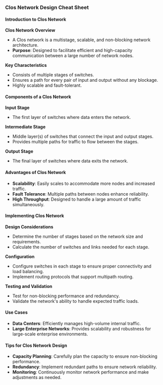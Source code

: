 ### Clos Network Design Cheat Sheet

#### Introduction to Clos Network

**Clos Network Overview**

- A Clos network is a multistage, scalable, and non-blocking network architecture.
- **Purpose**: Designed to facilitate efficient and high-capacity communication between a large number of network nodes.

**Key Characteristics**

- Consists of multiple stages of switches.
- Ensures a path for every pair of input and output without any blockage.
- Highly scalable and fault-tolerant.

#### Components of a Clos Network

**Input Stage**

- The first layer of switches where data enters the network.

**Intermediate Stage**

- Middle layer(s) of switches that connect the input and output stages.
- Provides multiple paths for traffic to flow between the stages.

**Output Stage**

- The final layer of switches where data exits the network.

#### Advantages of Clos Network

- **Scalability**: Easily scales to accommodate more nodes and increased traffic.
- **Fault Tolerance**: Multiple paths between nodes enhance reliability.
- **High Throughput**: Designed to handle a large amount of traffic simultaneously.

#### Implementing Clos Network

**Design Considerations**

- Determine the number of stages based on the network size and requirements.
- Calculate the number of switches and links needed for each stage.

**Configuration**

- Configure switches in each stage to ensure proper connectivity and load balancing.
- Implement routing protocols that support multipath routing.

**Testing and Validation**

- Test for non-blocking performance and redundancy.
- Validate the network's ability to handle expected traffic loads.

#### Use Cases

- **Data Centers**: Efficiently manages high-volume internal traffic.
- **Large Enterprise Networks**: Provides scalability and robustness for large-scale enterprise environments.

#### Tips for Clos Network Design

- **Capacity Planning**: Carefully plan the capacity to ensure non-blocking performance.
- **Redundancy**: Implement redundant paths to ensure network reliability.
- **Monitoring**: Continuously monitor network performance and make adjustments as needed.
